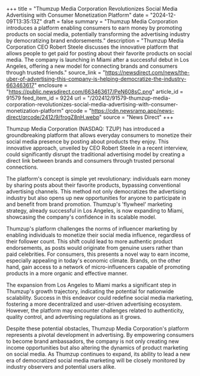 +++
title = "Thumzup Media Corporation Revolutionizes Social Media Advertising with Consumer Monetization Platform"
date = "2024-12-09T13:35:13Z"
draft = false
summary = "Thumzup Media Corporation introduces a platform enabling consumers to earn money by promoting products on social media, potentially transforming the advertising industry by democratizing brand endorsements."
description = "Thumzup Media Corporation CEO Robert Steele discusses the innovative platform that allows people to get paid for posting about their favorite products on social media. The company is launching in Miami after a successful debut in Los Angeles, offering a new model for connecting brands and consumers through trusted friends."
source_link = "https://newsdirect.com/news/the-uber-of-advertising-this-company-is-helping-democratize-the-industry-663463617"
enclosure = "https://public.newsdirect.com/663463617/PeN608sC.png"
article_id = 91579
feed_item_id = 9224
url = "/202412/91579-thumzup-media-corporation-revolutionizes-social-media-advertising-with-consumer-monetization-platform"
qrcode = "https://cdn.newsramp.app/news-direct/qrcode/2412/9/frogZ8nH.webp"
source = "News Direct"
+++

<p>Thumzup Media Corporation (NASDAQ: TZUP) has introduced a groundbreaking platform that allows everyday consumers to monetize their social media presence by posting about products they enjoy. This innovative approach, unveiled by CEO Robert Steele in a recent interview, could significantly disrupt the traditional advertising model by creating a direct link between brands and consumers through trusted personal connections.</p><p>The platform's concept is simple yet revolutionary: individuals earn money by sharing posts about their favorite products, bypassing conventional advertising channels. This method not only democratizes the advertising industry but also opens up new opportunities for anyone to participate in and benefit from brand promotion. Thumzup's 'flywheel' marketing strategy, already successful in Los Angeles, is now expanding to Miami, showcasing the company's confidence in its scalable model.</p><p>Thumzup's platform challenges the norms of influencer marketing by enabling individuals to monetize their social media influence, regardless of their follower count. This shift could lead to more authentic product endorsements, as posts would originate from genuine users rather than paid celebrities. For consumers, this presents a novel way to earn income, especially appealing in today's economic climate. Brands, on the other hand, gain access to a network of micro-influencers capable of promoting products in a more organic and effective manner.</p><p>The expansion from Los Angeles to Miami marks a significant step in Thumzup's growth trajectory, indicating the potential for nationwide scalability. Success in this endeavor could redefine social media marketing, fostering a more decentralized and user-driven advertising ecosystem. However, the platform may encounter challenges related to authenticity, quality control, and advertising regulations as it grows.</p><p>Despite these potential obstacles, Thumzup Media Corporation's platform represents a pivotal development in advertising. By empowering consumers to become brand ambassadors, the company is not only creating new income opportunities but also altering the dynamics of product marketing on social media. As Thumzup continues to expand, its ability to lead a new era of democratized social media marketing will be closely monitored by industry observers and potential users alike.</p>